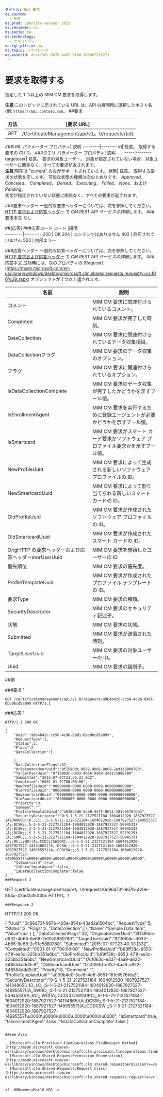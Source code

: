 ```yaml
---
タイトル: Get 要求
ms.custom:
  - MIM
ms.prod: identity manager 2015
ms.reviewer: na
ms.suite: na
ms.technology:
  - セキュリティ
ms.tgt_pltfrm: na
ms.topic: リファレンス
ms.assetid: dcacf36c-0670-44d7-9f40-388667235271
---
```

# 要求を取得する
指定した 1 つ以上の MIM CM 要求を取得します。

**注意**:このトピックに示されている URL は、API の展開時に選択したホスト名 (例: `https://api.contoso.com`。
##要求


方法  |[要求 URL]  
---------|---------
GET     |/CertificateManagement/api/v1。0/requests/{id}

###URL パラメーター
プロパティ| 説明
---------|--------
id| 任意。 取得する要求の GUID。
###クエリ パラメーター
プロパティ| 説明
---------|--------
targetuser| 任意。 要求の対象ユーザー。 対象が指定されていない場合、対象ユーザーに関係なく、すべての要求が返されます。 <br/> **注意**:現在は "current" のみがサポートされています。
状態| 任意。 取得する要求の状態を示します。 可能な状態の種類は次のとおりです。 *Approved*、 *Canceled*、 *Completed*、 *Denied*、 *Executing*、 *Failed*、 *None*、および *Pending*。 <br/>状態が指定されていない状態に関係なく、すべての要求が返されます。

###要求ヘッダー
一般的な要求ヘッダーについては、次を参照してください。 [HTTP 要求および応答ヘッダー](certificate-management-rest-api-service-details.md#HttpHeaders) で *CM REST API サービスの詳細*します。
###要求本文
なし

##[応答]
###応答コード
コード  |説明  
---------|---------
200     | OK
204 | コンテンツはありません
403 | 許可されていません
500 | 内部エラー

###応答ヘッダー
一般的な応答ヘッダーについては、次を参照してください。 [HTTP 要求および応答ヘッダー](certificate-management-rest-api-service-details.md#HttpHeaders) で *CM REST API サービスの詳細*します。
###応答本文
成功時には、次のプロパティの [Request](https://msdn.microsoft.com/en-us/library/windows/desktop/microsoft.clm.shared.requests.request(v=vs.100%29.aspx) オブジェクトが 1 つ以上返されます。

名前 | 説明
-----|------------
コメント | MIM CM 要求に関連付けられているコメント。
Completed | MIM CM 要求が完了した時刻。
DataCollection | MIM CM 要求に関連付けられているデータ収集項目。
DataCollectionフラグ | MIM CM 要求のデータ収集のオプション。
フラグ | MIM CM 要求に関連付けられているオプション。
IsDataCollectionComplete | MIM CM 要求のデータ収集が完了したかどうかを示すブール値。
IsEnrollmentAgent | MIM CM 要求を実行するために登録エージェントが必要かどうかを示すブール値。
IsSmartcard | MIM CM 要求がスマート カード要求かソフトウェア プロファイル要求かを示すブール値。
NewProfileUuid | MIM CM 要求によって生成される新しいソフトウェア プロファイルの ID。
NewSmartcardUuid | MIM CM 要求によって割り当てられる新しいスマート カードの ID。
OldProfileUuid | MIM CM 要求が作成されたソフトウェア プロファイルの ID。
OldSmartcardUuid | MIM CM 要求が作成されたスマート カードの ID。
OrigHTTP の要求ヘッダーおよび応答ヘッダーatorUserUuid | MIM CM 要求を開始したユーザーの ID
優先順位 | MIM CM 要求の優先度。
ProfileTemplateUuid | MIM CM 要求が作成されたプロファイル テンプレートの ID。
要求Type | MIM CM 要求の種類。
SecurityDescriptor | MIM CM 要求のセキュリティ記述子。
状態 | MIM CM 要求の状態。
Submitted | MIM CM 要求が送信された時刻。
TargetUserUuid | MIM CM 要求の対象ユーザーの ID。
Uuid | MIM CM 要求の識別子。

##例

###要求 1
```
GET /certificatemanagement/api/v1.0/requests/a9b4b42c-cc50-4c9b-89d1-bbc0bcd5a099 HTTP/1.1

```
###応答 1
```
HTTP/1.1 200 OK

{
    "Uuid":"a9b4b42c-cc50-4c9b-89d1-bbc0bcd5a099",
    "RequestType":1,
    "Status":3,
    "Flags":2,
    "DataCollection":[

    ],
    "DataCollectionFlags":32,
    "OriginatorUserUuid":"8f1590dc-d932-4b66-8e68-2e91c5880780",
    "TargetUserUuid":"8f1590dc-d932-4b66-8e68-2e91c5880780",
    "Submitted":"2015-07-07T23:36:21.93Z",
    "Completed":"0001-01-01T00:00:00",
    "NewProfileUuid":"00000000-0000-0000-0000-000000000000",
    "OldProfileUuid":"00000000-0000-0000-0000-000000000000",
    "NewSmartcardUuid":"00000000-0000-0000-0000-000000000000",
    "OldSmartcardUuid":"00000000-0000-0000-0000-000000000000",
    "Priority":0,
    "Comment":"",
    "ProfileTemplateUuid":"a039b4d0-5ce8-4eff-8651-181c6576fda3",
    "SecurityDescriptor":"O:S-1-5-21-2127521184-1604012920-1887927527-14134865D:(D;;LC;;;S-1-5-21-2127521184-1604012920-1887927527-14995557)(A;;DCSW;;;S-1-5-21-2127521184-1604012920-1887927527-5094533)(A;;DCSW;;;S-1-5-21-2127521184-1604012920-1887927527-5094534)(A;;DCSW;;;S-1-5-21-2127521184-1604012920-1887927527-5219125)(A;;SWRC;;;S-1-5-21-2127521184-1604012920-1887927527-5094533)(A;;RC;;;WD)(A;;CCDCLCSWSDRC;;;S-1-5-21-2127521184-1604012920-1887927527-14134865)(A;;DCSW;;;S-1-5-21-2127521184-1604012920-1887927527-14995557)(A;;CCDCSW;;;S-1-5-21-2127521184-1604012920-1887927527-14995557)\u0000\u0000\u0000\u0000\u0000\u0000\u0000\u0000\u0000",
    "IsSmartcard":true,
    "IsEnrollmentAgent":false,
    "IsDataCollectionComplete":false
}```       
###Request 2
```
GET /certificatemanagement/api/v1。0/requests/0c96d73f-967b-420e-854a-43ad2a1504bc HTTP/1。1
```
###Response 2
```
HTTP/1.1 200 OK

{
    "Uuid":"0c96d73f-967b-420e-854a-43ad2a1504bc",
    "RequestType":5,
    "Status":3,
    "Flags":2,
    "DataCollection":[
        {
            "Name":"Sample Data Item",
            "Value":null
        }
    ],
    "DataCollectionFlags":32,
    "OriginatorUserUuid":"8f1590dc-d932-4b66-8e68-2e91c5880780",
    "TargetUserUuid":"8f1590dc-d932-4b66-8e68-2e91c5880780",
    "Submitted":"2015-07-07T23:40:33.133Z",
    "Completed":"0001-01-01T00:00:00",
    "NewProfileUuid":"b99ff38c-6653-471f-ae3c-325bb351a6bc",
    "OldProfileUuid":"b99ff38c-6653-471f-ae3c-325bb351a6bc",
    "NewSmartcardUuid":"17cf063d-e337-4aa9-a822-346554ddd3c9",
    "OldSmartcardUuid":"17cf063d-e337-4aa9-a822-346554ddd3c9",
    "Priority":0,
    "Comment":"",
    "ProfileTemplateUuid":"a039b4d0-5ce8-4eff-8651-181c6576fda3",
    "SecurityDescriptor":"O:S-1-5-21-2127521184-1604012920-1887927527-14134865D:(D;;LC;;;S-1-5-21-2127521184-1604012920-1887927527-14995557)(A;;SWRC;;;S-1-5-21-2127521184-1604012920-1887927527-5094533)(A;;RC;;;WD)(A;;CCDCLCSWSDRC;;;S-1-5-21-2127521184-1604012920-1887927527-14134865)(A;;DCSW;;;S-1-5-21-2127521184-1604012920-1887927527-14995557)(A;;CCDCSW;;;S-1-5-21-2127521184-1604012920-1887927527-14995557)\u0000\u0000\u0000\u0000\u0000\u0000",
    "IsSmartcard":true,
    "IsEnrollmentAgent":false,
    "IsDataCollectionComplete":false
}
```       

##See Also

- [Microsoft.Clm.Provision.FindOperations.FindRequest Method](http://msdn.microsoft.com/en-us/library/windows/desktop/microsoft.clm.provision.findoperations.findrequests(v=vs.100%29.aspx)
- [Microsoft.Clm.Shared.RequestPermission Enumeration](http://msdn.microsoft.com/en-us/library/windows/desktop/microsoft.clm.shared.requestpermission(v=vs.100%29.aspx)
- [Microsoft.Clm.Shared.Requests.Request Class](https://msdn.microsoft.com/en-us/library/windows/desktop/microsoft.clm.shared.requests.request(v=vs.100%29.aspx)


<!--HONumber=Mar16_HO1-->


